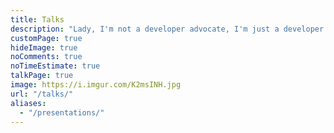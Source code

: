 ```yaml
---
title: Talks
description: "Lady, I'm not a developer advocate, I'm just a developer who likes to talk about front end stuff sometimes."
customPage: true
hideImage: true
noComments: true
noTimeEstimate: true
talkPage: true
image: https://i.imgur.com/K2msINH.jpg
url: "/talks/"
aliases:
  - "/presentations/"
---
```

